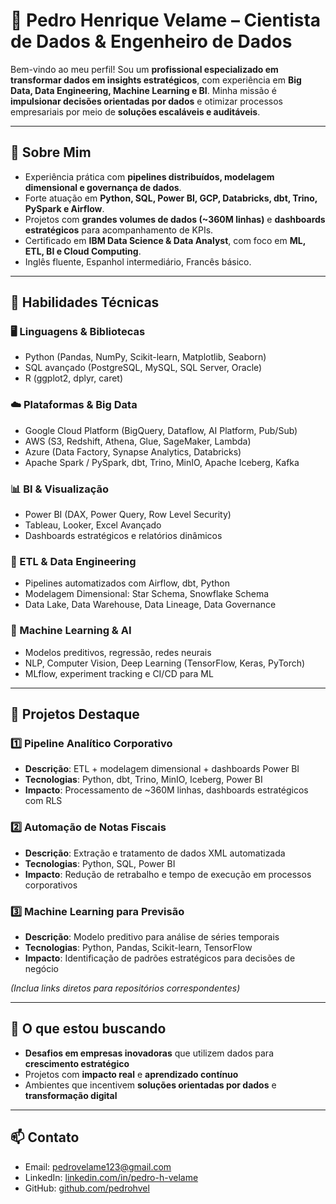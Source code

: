 # 💼 Pedro Henrique Velame – Cientista de Dados & Engenheiro de Dados

Bem-vindo ao meu perfil! Sou um **profissional especializado em transformar dados em insights estratégicos**, com experiência em **Big Data, Data Engineering, Machine Learning e BI**. Minha missão é **impulsionar decisões orientadas por dados** e otimizar processos empresariais por meio de **soluções escaláveis e auditáveis**.

---

## 🔹 Sobre Mim
- Experiência prática com **pipelines distribuídos, modelagem dimensional e governança de dados**.  
- Forte atuação em **Python, SQL, Power BI, GCP, Databricks, dbt, Trino, PySpark e Airflow**.  
- Projetos com **grandes volumes de dados (~360M linhas)** e **dashboards estratégicos** para acompanhamento de KPIs.  
- Certificado em **IBM Data Science & Data Analyst**, com foco em **ML, ETL, BI e Cloud Computing**.  
- Inglês fluente, Espanhol intermediário, Francês básico.

---

## 🔧 Habilidades Técnicas

### 🖥️ Linguagens & Bibliotecas
- Python (Pandas, NumPy, Scikit-learn, Matplotlib, Seaborn)  
- SQL avançado (PostgreSQL, MySQL, SQL Server, Oracle)  
- R (ggplot2, dplyr, caret)  

### ☁️ Plataformas & Big Data
- Google Cloud Platform (BigQuery, Dataflow, AI Platform, Pub/Sub)  
- AWS (S3, Redshift, Athena, Glue, SageMaker, Lambda)  
- Azure (Data Factory, Synapse Analytics, Databricks)  
- Apache Spark / PySpark, dbt, Trino, MinIO, Apache Iceberg, Kafka  

### 📊 BI & Visualização
- Power BI (DAX, Power Query, Row Level Security)  
- Tableau, Looker, Excel Avançado  
- Dashboards estratégicos e relatórios dinâmicos  

### 🔄 ETL & Data Engineering
- Pipelines automatizados com Airflow, dbt, Python  
- Modelagem Dimensional: Star Schema, Snowflake Schema  
- Data Lake, Data Warehouse, Data Lineage, Data Governance  

### 🤖 Machine Learning & AI
- Modelos preditivos, regressão, redes neurais  
- NLP, Computer Vision, Deep Learning (TensorFlow, Keras, PyTorch)  
- MLflow, experiment tracking e CI/CD para ML  

---

## 🚀 Projetos Destaque

### 1️⃣ **Pipeline Analítico Corporativo**
- **Descrição**: ETL + modelagem dimensional + dashboards Power BI  
- **Tecnologias**: Python, dbt, Trino, MinIO, Iceberg, Power BI  
- **Impacto**: Processamento de ~360M linhas, dashboards estratégicos com RLS  

### 2️⃣ **Automação de Notas Fiscais**
- **Descrição**: Extração e tratamento de dados XML automatizada  
- **Tecnologias**: Python, SQL, Power BI  
- **Impacto**: Redução de retrabalho e tempo de execução em processos corporativos  

### 3️⃣ **Machine Learning para Previsão**
- **Descrição**: Modelo preditivo para análise de séries temporais  
- **Tecnologias**: Python, Pandas, Scikit-learn, TensorFlow  
- **Impacto**: Identificação de padrões estratégicos para decisões de negócio  

*(Inclua links diretos para repositórios correspondentes)*

---

## 🎯 O que estou buscando
- **Desafios em empresas inovadoras** que utilizem dados para **crescimento estratégico**  
- Projetos com **impacto real** e **aprendizado contínuo**  
- Ambientes que incentivem **soluções orientadas por dados** e **transformação digital**

---

## 📫 Contato
- Email: pedrovelame123@gmail.com  
- LinkedIn: [linkedin.com/in/pedro-h-velame](https://linkedin.com/in/pedro-h-velame)  
- GitHub: [github.com/pedrohvel](https://github.com/pedrohvel)
